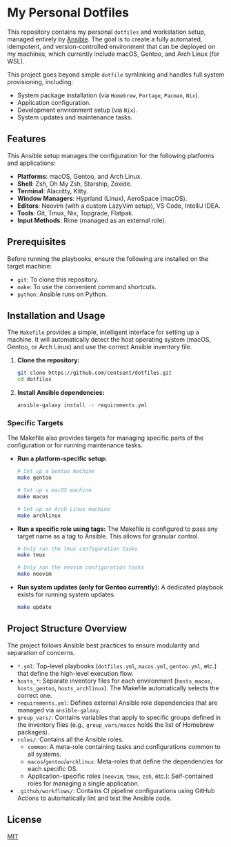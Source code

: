# My Personal Dotfiles

This repository contains my personal `dotfiles` and workstation setup, managed entirely by [Ansible](https://www.ansible.com/). The goal is to create a fully automated, idempotent, and version-controlled environment that can be deployed on my machines, which currently include macOS, Gentoo, and Arch Linux (for WSL).

This project goes beyond simple `dotfile` symlinking and handles full system provisioning, including:

- System package installation (via `Homebrew`, `Portage`, `Pacman`, `Nix`).
- Application configuration.
- Development environment setup (via `Nix`).
- System updates and maintenance tasks.

## Features

This Ansible setup manages the configuration for the following platforms and applications:

- **Platforms**: macOS, Gentoo, and Arch Linux.
- **Shell**: Zsh, Oh My Zsh, Starship, Zoxide.
- **Terminal**: Alacritty, Kitty.
- **Window Managers**: Hyprland (Linux), AeroSpace (macOS).
- **Editors**: Neovim (with a custom LazyVim setup), VS Code, IntelliJ IDEA.
- **Tools**: Git, Tmux, Nix, Topgrade, Flatpak.
- **Input Methods**: Rime (managed as an external role).

## Prerequisites

Before running the playbooks, ensure the following are installed on the target machine:

- `git`: To clone this repository.
- `make`: To use the convenient command shortcuts.
- `python`: Ansible runs on Python.

## Installation and Usage

The `Makefile` provides a simple, intelligent interface for setting up a machine. It will automatically detect the host operating system (macOS, Gentoo, or Arch Linux) and use the correct Ansible inventory file.

1. **Clone the repository:**

   ```bash
   git clone https://github.com/centsent/dotfiles.git
   cd dotfiles
   ```

2. **Install Ansible dependencies:**

   ```bash
   ansible-galaxy install -r requirements.yml
   ```

### Specific Targets

The Makefile also provides targets for managing specific parts of the configuration or for running maintenance tasks.

- **Run a platform-specific setup:**

  ```bash
  # Set up a Gentoo machine
  make gentoo

  # Set up a macOS machine
  make macos

  # Set up an Arch Linux machine
  make archlinux
  ```

- **Run a specific role using tags:**
  The Makefile is configured to pass any target name as a tag to Ansible. This allows for granular control.

  ```bash
  # Only run the tmux configuration tasks
  make tmux

  # Only run the neovim configuration tasks
  make neovim
  ```

- **Run system updates (only for Gentoo currently):**
  A dedicated playbook exists for running system updates.

  ```bash
  make update
  ```

## Project Structure Overview

The project follows Ansible best practices to ensure modularity and separation of concerns.

- `*.yml`: Top-level playbooks (`dotfiles.yml`, `macos.yml`, `gentoo.yml`, etc.) that define the high-level execution flow.
- `hosts_*`: Separate inventory files for each environment (`hosts_macos`, `hosts_gentoo`, `hosts_archlinux`). The Makefile automatically selects the correct one.
- `requirements.yml`: Defines external Ansible role dependencies that are managed via `ansible-galaxy`.
- `group_vars/`: Contains variables that apply to specific groups defined in the inventory files (e.g., `group_vars/macos` holds the list of Homebrew packages).
- `roles/`: Contains all the Ansible roles.
  - `common`: A meta-role containing tasks and configurations common to all systems.
  - `macos`/`gentoo`/`archlinux`: Meta-roles that define the dependencies for each specific OS.
  - Application-specific roles (`neovim`, `tmux`, `zsh`, etc.): Self-contained roles for managing a single application.
- `.github/workflows/`: Contains CI pipeline configurations using GitHub Actions to automatically lint and test the Ansible code.

## License

[MIT](https://www.google.com/search?q=LICENSE)
